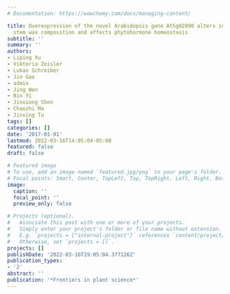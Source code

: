 ```yaml
---
# Documentation: https://wowchemy.com/docs/managing-content/

title: Overexpression of the novel Arabidopsis gene At5g02890 alters inflorescence
  stem wax composition and affects phytohormone homeostasis
subtitle: ''
summary: ''
authors:
- Liping Xu
- Viktoria Zeisler
- Lukas Schreiber
- Jie Gao
- admin
- Jing Wen
- Bin Yi
- Jinxiong Shen
- Chaozhi Ma
- Jinxing Tu
tags: []
categories: []
date: '2017-01-01'
lastmod: 2022-03-16T14:05:04-05:00
featured: false
draft: false

# Featured image
# To use, add an image named `featured.jpg/png` to your page's folder.
# Focal points: Smart, Center, TopLeft, Top, TopRight, Left, Right, BottomLeft, Bottom, BottomRight.
image:
  caption: ''
  focal_point: ''
  preview_only: false

# Projects (optional).
#   Associate this post with one or more of your projects.
#   Simply enter your project's folder or file name without extension.
#   E.g. `projects = ["internal-project"]` references `content/project/deep-learning/index.md`.
#   Otherwise, set `projects = []`.
projects: []
publishDate: '2022-03-16T19:05:04.377126Z'
publication_types:
- '2'
abstract: ''
publication: '*Frontiers in plant science*'
---
```

